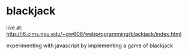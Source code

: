 blackjack
=========

live at: http://i6.cims.nyu.edu/~gw606/webprogramming/blackjack/index.html

experimenting with javascript by implementing a game of blackjack
